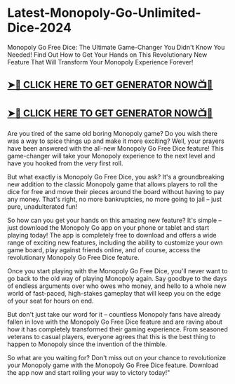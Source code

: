 # Latest-Monopoly-Go-Unlimited-Dice-2024

Monopoly Go Free Dice: The Ultimate Game-Changer You Didn't Know You Needed! Find Out How to Get Your Hands on This Revolutionary New Feature That Will Transform Your Monopoly Experience Forever!

## **[➤🔴 CLICK HERE TO GET GENERATOR NOW📺📱](https://cutt.ly/CexaBDV7)** 

## **[➤🔴 CLICK HERE TO GET GENERATOR NOW📺📱](https://cutt.ly/CexaBDV7)** 

Are you tired of the same old boring Monopoly game? Do you wish there was a way to spice things up and make it more exciting? Well, your prayers have been answered with the all-new Monopoly Go Free Dice feature! This game-changer will take your Monopoly experience to the next level and have you hooked from the very first roll.

But what exactly is Monopoly Go Free Dice, you ask? It's a groundbreaking new addition to the classic Monopoly game that allows players to roll the dice for free and move their pieces around the board without having to pay any money. That's right, no more bankruptcies, no more going to jail – just pure, unadulterated fun!

So how can you get your hands on this amazing new feature? It's simple – just download the Monopoly Go app on your phone or tablet and start playing today! The app is completely free to download and offers a wide range of exciting new features, including the ability to customize your own game board, play against friends online, and of course, access the revolutionary Monopoly Go Free Dice feature.

Once you start playing with the Monopoly Go Free Dice, you'll never want to go back to the old way of playing Monopoly again. Say goodbye to the days of endless arguments over who owes who money, and hello to a whole new world of fast-paced, high-stakes gameplay that will keep you on the edge of your seat for hours on end.

But don't just take our word for it – countless Monopoly fans have already fallen in love with the Monopoly Go Free Dice feature and are raving about how it has completely transformed their gaming experience. From seasoned veterans to casual players, everyone agrees that this is the best thing to happen to Monopoly since the invention of the thimble.

So what are you waiting for? Don't miss out on your chance to revolutionize your Monopoly game with the Monopoly Go Free Dice feature. Download the app now and start rolling your way to victory today!"
